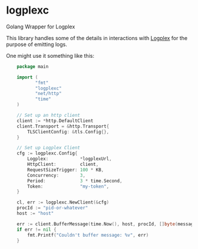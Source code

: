 logplexc
========

Golang Wrapper for Logplex

This library handles some of the details in interactions with
[Logplex](https://github.com/heroku/logplex) for the purpose of
emitting logs.

One might use it something like this:

```go
	package main

	import (
	       "fmt"
	       "logplexc"
	       "net/http"
	       "time"
	)

	// Set up an http client
	client := *http.DefaultClient
	client.Transport = &http.Transport{
		TLSClientConfig: &tls.Config{},
	}

	// Set up Logplex Client
	cfg := logplexc.Config{
		Logplex:            *logplexUrl,
		HttpClient:         client,
		RequestSizeTrigger: 100 * KB,
		Concurrency:        3,
		Period:             3 * time.Second,
		Token:              "my-token",
	}

	cl, err := logplexc.NewClient(&cfg)
	procId := "pid-or-whatever"
	host := "host"

	err := client.BufferMessage(time.Now(), host, procId, []byte(messageBytes))
	if err != nil {
		fmt.Printf("Couldn't buffer message: %v", err)
	}
```
